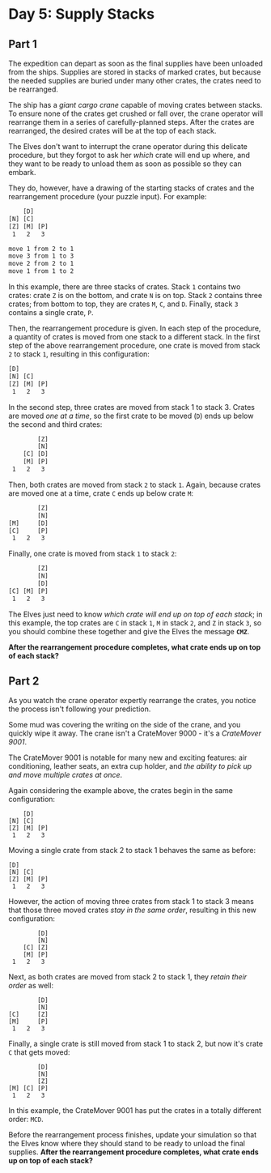 # Day 5: Supply Stacks

## Part 1

The expedition can depart as soon as the final supplies have been unloaded from the ships.
Supplies are stored in stacks of marked crates,
but because the needed supplies are buried under many other crates,
the crates need to be rearranged.

The ship has a *giant cargo crane* capable of moving crates between stacks.
To ensure none of the crates get crushed or fall over,
the crane operator will rearrange them in a series of carefully-planned steps.
After the crates are rearranged,
the desired crates will be at the top of each stack.

The Elves don't want to interrupt the crane operator during this delicate procedure,
but they forgot to ask her *which* crate will end up where,
and they want to be ready to unload them as soon as possible so they can embark.

They do, however, have a drawing of the starting stacks of crates and the
rearrangement procedure (your puzzle input).
For example:

```example_input.txt
    [D]    
[N] [C]    
[Z] [M] [P]
 1   2   3 

move 1 from 2 to 1
move 3 from 1 to 3
move 2 from 2 to 1
move 1 from 1 to 2
```

In this example, there are three stacks of crates.
Stack `1` contains two crates: crate `Z` is on the bottom, and crate `N` is on top.
Stack `2` contains three crates; from bottom to top, they are crates `M`, `C`, and `D`.
Finally, stack `3` contains a single crate, `P`.

Then, the rearrangement procedure is given. In each step of the procedure,
a quantity of crates is moved from one stack to a different stack.
In the first step of the above rearrangement procedure,
one crate is moved from stack `2` to stack `1`, resulting in this configuration:

```after_step1.txt
[D]        
[N] [C]    
[Z] [M] [P]
 1   2   3 
```

In the second step, three crates are moved from stack 1 to stack 3.
Crates are moved *one at a time*,
so the first crate to be moved (`D`) ends up below the second and third crates:

```after_step2.txt
        [Z]
        [N]
    [C] [D]
    [M] [P]
 1   2   3
```

Then, both crates are moved from stack `2` to stack `1`.
Again, because crates are moved one at a time, crate `C` ends up below crate `M`:

```after_step3.txt
        [Z]
        [N]
[M]     [D]
[C]     [P]
 1   2   3
```

Finally, one crate is moved from stack `1` to stack `2`:

```after_step4.txt
        [Z]
        [N]
        [D]
[C] [M] [P]
 1   2   3
```

The Elves just need to know *which crate will end up on top of each stack*;
in this example, the top crates are `C` in stack `1`, `M` in stack `2`, and `Z` in stack `3`,
so you should combine these together and give the Elves the message **`CMZ`**.

**After the rearrangement procedure completes, what crate ends up on top of each stack?**

## Part 2

As you watch the crane operator expertly rearrange the crates,
you notice the process isn't following your prediction.

Some mud was covering the writing on the side of the crane,
and you quickly wipe it away.
The crane isn't a CrateMover 9000 - it's a *CrateMover 9001*.

The CrateMover 9001 is notable for many new and exciting features:
air conditioning,
leather seats,
an extra cup holder,
and *the ability to pick up and move multiple crates at once*.

Again considering the example above, the crates begin in the same configuration:

```
    [D]    
[N] [C]    
[Z] [M] [P]
 1   2   3 
```

Moving a single crate from stack 2 to stack 1 behaves the same as before:

```
[D]        
[N] [C]    
[Z] [M] [P]
 1   2   3 
```

However, the action of moving three crates from stack 1 to stack 3 means that
those three moved crates *stay in the same order*,
resulting in this new configuration:

```
        [D]
        [N]
    [C] [Z]
    [M] [P]
 1   2   3
```

Next, as both crates are moved from stack 2 to stack 1, they *retain their order* as well:

```
        [D]
        [N]
[C]     [Z]
[M]     [P]
 1   2   3
```

Finally, a single crate is still moved from stack 1 to stack 2, but now it's crate `C` that gets moved:

```
        [D]
        [N]
        [Z]
[M] [C] [P]
 1   2   3
```

In this example, the CrateMover 9001 has put the crates in a totally different
order: `MCD`.

Before the rearrangement process finishes, update your simulation so that the
Elves know where they should stand to be ready to unload the final supplies.
**After the rearrangement procedure completes, what crate ends up on top of each stack?**
